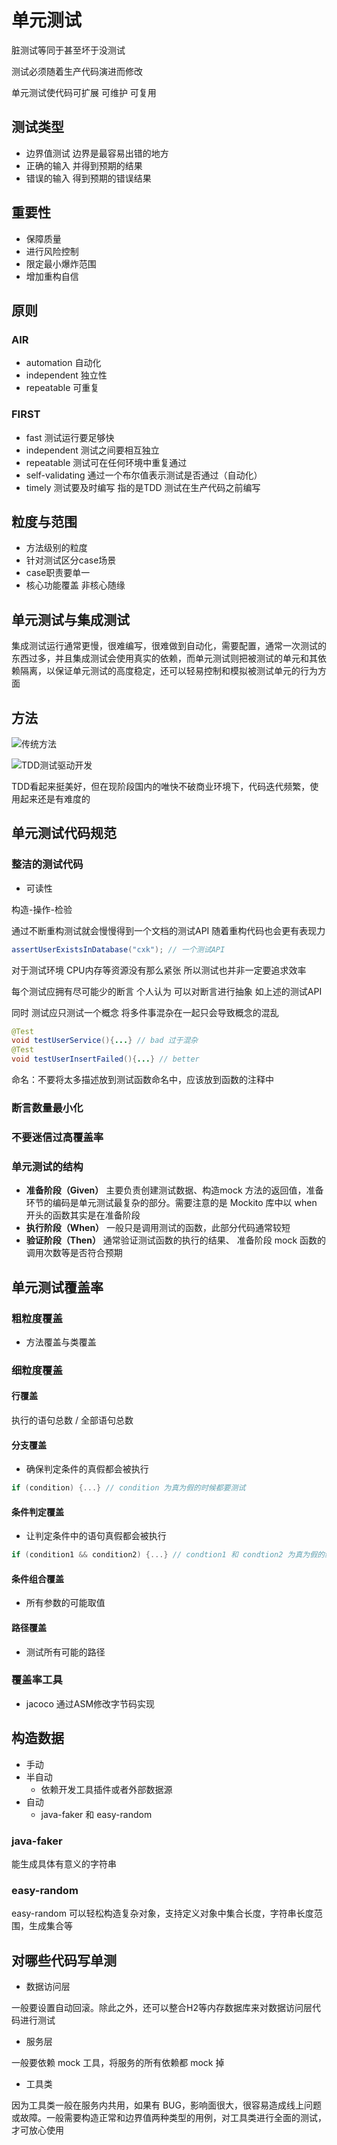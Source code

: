 # 单元测试

脏测试等同于甚至坏于没测试

测试必须随着生产代码演进而修改

单元测试使代码可扩展 可维护 可复用

## 测试类型

- 边界值测试 边界是最容易出错的地方
- 正确的输入 并得到预期的结果
- 错误的输入 得到预期的错误结果

## 重要性

- 保障质量
- 进行风险控制
- 限定最小爆炸范围
- 增加重构自信

## 原则

### AIR

- automation 自动化
- independent 独立性
- repeatable 可重复

### FIRST

- fast 测试运行要足够快
- independent 测试之间要相互独立
- repeatable 测试可在任何环境中重复通过
- self-validating 通过一个布尔值表示测试是否通过（自动化）
- timely 测试要及时编写 指的是TDD 测试在生产代码之前编写

## 粒度与范围

- 方法级别的粒度
- 针对测试区分case场景
- case职责要单一
- 核心功能覆盖 非核心随缘

## 单元测试与集成测试

集成测试运行通常更慢，很难编写，很难做到自动化，需要配置，通常一次测试的东西过多，并且集成测试会使用真实的依赖，而单元测试则把被测试的单元和其依赖隔离，以保证单元测试的高度稳定，还可以轻易控制和模拟被测试单元的行为方面

## 方法

![传统方法](/assets/202002201211.jfif)

![TDD测试驱动开发](/assets/202002201212.jfif)

TDD看起来挺美好，但在现阶段国内的唯快不破商业环境下，代码迭代频繁，使用起来还是有难度的

## 单元测试代码规范

### 整洁的测试代码

- 可读性

构造-操作-检验

通过不断重构测试就会慢慢得到一个文档的测试API 随着重构代码也会更有表现力

```java
assertUserExistsInDatabase("cxk"); // 一个测试API
```

对于测试环境 CPU内存等资源没有那么紧张 所以测试也并非一定要追求效率

每个测试应拥有尽可能少的断言 个人认为 可以对断言进行抽象 如上述的测试API

同时 测试应只测试一个概念 将多件事混杂在一起只会导致概念的混乱

```java
@Test
void testUserService(){...} // bad 过于混杂
@Test
void testUserInsertFailed(){...} // better
```

命名：不要将太多描述放到测试函数命名中，应该放到函数的注释中

### 断言数量最小化

### 不要迷信过高覆盖率

### 单元测试的结构

- **准备阶段（Given）** 主要负责创建测试数据、构造mock 方法的返回值，准备环节的编码是单元测试最复杂的部分。需要注意的是 Mockito 库中以 when 开头的函数其实是在准备阶段
- **执行阶段（When）** 一般只是调用测试的函数，此部分代码通常较短
- **验证阶段（Then）** 通常验证测试函数的执行的结果、 准备阶段 mock 函数的调用次数等是否符合预期

## 单元测试覆盖率

### 粗粒度覆盖

- 方法覆盖与类覆盖

### 细粒度覆盖

#### 行覆盖

执行的语句总数 / 全部语句总数

#### 分支覆盖

- 确保判定条件的真假都会被执行

```c
if (condition) {...} // condition 为真为假的时候都要测试
```

#### 条件判定覆盖

- 让判定条件中的语句真假都会被执行

```c
if (condition1 && condition2) {...} // condtion1 和 condtion2 为真为假的组合 也就是要4种组合
```

#### 条件组合覆盖

- 所有参数的可能取值

#### 路径覆盖

- 测试所有可能的路径

### 覆盖率工具

- jacoco 通过ASM修改字节码实现

## 构造数据

- 手动
- 半自动
  - 依赖开发工具插件或者外部数据源
- 自动
  - java-faker 和 easy-random

### java-faker

能生成具体有意义的字符串

### easy-random

easy-random 可以轻松构造复杂对象，支持定义对象中集合长度，字符串长度范围，生成集合等

## 对哪些代码写单测

- 数据访问层

一般要设置自动回滚。除此之外，还可以整合H2等内存数据库来对数据访问层代码进行测试

- 服务层

一般要依赖 mock 工具，将服务的所有依赖都 mock 掉

- 工具类

因为工具类一般在服务内共用，如果有 BUG，影响面很大，很容易造成线上问题或故障。一般需要构造正常和边界值两种类型的用例，对工具类进行全面的测试，才可放心使用

